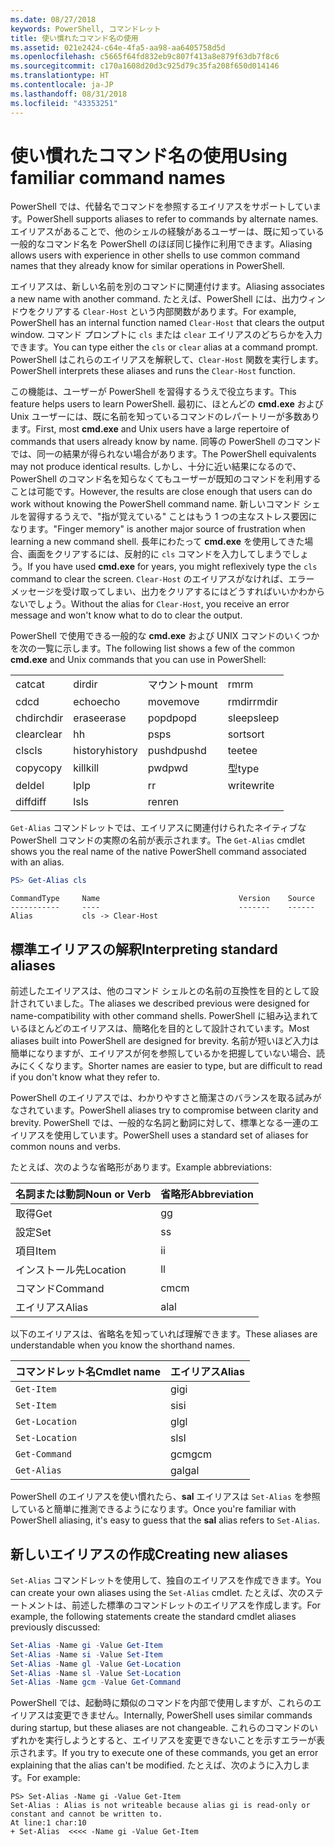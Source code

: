 ```yaml
---
ms.date: 08/27/2018
keywords: PowerShell, コマンドレット
title: 使い慣れたコマンド名の使用
ms.assetid: 021e2424-c64e-4fa5-aa98-aa6405758d5d
ms.openlocfilehash: c5665f64fd832eb9c807f413a8e879f63db7f8c6
ms.sourcegitcommit: c170a1608d20d3c925d79c35fa208f650d014146
ms.translationtype: HT
ms.contentlocale: ja-JP
ms.lasthandoff: 08/31/2018
ms.locfileid: "43353251"
---
```

# <a name="using-familiar-command-names"></a><span data-ttu-id="69af4-103">使い慣れたコマンド名の使用</span><span class="sxs-lookup"><span data-stu-id="69af4-103">Using familiar command names</span></span>

<span data-ttu-id="69af4-104">PowerShell では、代替名でコマンドを参照するエイリアスをサポートしています。</span><span class="sxs-lookup"><span data-stu-id="69af4-104">PowerShell supports aliases to refer to commands by alternate names.</span></span> <span data-ttu-id="69af4-105">エイリアスがあることで、他のシェルの経験があるユーザーは、既に知っている一般的なコマンド名を PowerShell のほぼ同じ操作に利用できます。</span><span class="sxs-lookup"><span data-stu-id="69af4-105">Aliasing allows users with experience in other shells to use common command names that they already know for similar operations in PowerShell.</span></span>

<span data-ttu-id="69af4-106">エイリアスは、新しい名前を別のコマンドに関連付けます。</span><span class="sxs-lookup"><span data-stu-id="69af4-106">Aliasing associates a new name with another command.</span></span> <span data-ttu-id="69af4-107">たとえば、PowerShell には、出力ウィンドウをクリアする `Clear-Host` という内部関数があります。</span><span class="sxs-lookup"><span data-stu-id="69af4-107">For example, PowerShell has an internal function named `Clear-Host` that clears the output window.</span></span> <span data-ttu-id="69af4-108">コマンド プロンプトに `cls` または `clear` エイリアスのどちらかを入力できます。</span><span class="sxs-lookup"><span data-stu-id="69af4-108">You can type either the `cls` or `clear` alias at a command prompt.</span></span> <span data-ttu-id="69af4-109">PowerShell はこれらのエイリアスを解釈して、`Clear-Host` 関数を実行します。</span><span class="sxs-lookup"><span data-stu-id="69af4-109">PowerShell interprets these aliases and runs the `Clear-Host` function.</span></span>

<span data-ttu-id="69af4-110">この機能は、ユーザーが PowerShell を習得するうえで役立ちます。</span><span class="sxs-lookup"><span data-stu-id="69af4-110">This feature helps users to learn PowerShell.</span></span> <span data-ttu-id="69af4-111">最初に、ほとんどの **cmd.exe** および Unix ユーザーには、既に名前を知っているコマンドのレパートリーが多数あります。</span><span class="sxs-lookup"><span data-stu-id="69af4-111">First, most **cmd.exe** and Unix users have a large repertoire of commands that users already know by name.</span></span> <span data-ttu-id="69af4-112">同等の PowerShell のコマンドでは、同一の結果が得られない場合があります。</span><span class="sxs-lookup"><span data-stu-id="69af4-112">The PowerShell equivalents may not produce identical results.</span></span> <span data-ttu-id="69af4-113">しかし、十分に近い結果になるので、PowerShell のコマンド名を知らなくてもユーザーが既知のコマンドを利用することは可能です。</span><span class="sxs-lookup"><span data-stu-id="69af4-113">However, the results are close enough that users can do work without knowing the PowerShell command name.</span></span> <span data-ttu-id="69af4-114">新しいコマンド シェルを習得するうえで、"指が覚えている" ことはもう 1 つの主なストレス要因になります。</span><span class="sxs-lookup"><span data-stu-id="69af4-114">"Finger memory" is another major source of frustration when learning a new command shell.</span></span> <span data-ttu-id="69af4-115">長年にわたって **cmd.exe** を使用してきた場合、画面をクリアするには、反射的に `cls` コマンドを入力してしまうでしょう。</span><span class="sxs-lookup"><span data-stu-id="69af4-115">If you have used **cmd.exe** for years, you might reflexively type the `cls` command to clear the screen.</span></span> <span data-ttu-id="69af4-116">`Clear-Host` のエイリアスがなければ、エラー メッセージを受け取ってしまい、出力をクリアするにはどうすればいいかわからないでしょう。</span><span class="sxs-lookup"><span data-stu-id="69af4-116">Without the alias for `Clear-Host`, you receive an error message and won't know what to do to clear the output.</span></span>

<span data-ttu-id="69af4-117">PowerShell で使用できる一般的な **cmd.exe** および UNIX コマンドのいくつかを次の一覧に示します。</span><span class="sxs-lookup"><span data-stu-id="69af4-117">The following list shows a few of the common **cmd.exe** and Unix commands that you can use in PowerShell:</span></span>

|||||
|-|-|-|-|
|<span data-ttu-id="69af4-118">cat</span><span class="sxs-lookup"><span data-stu-id="69af4-118">cat</span></span>|<span data-ttu-id="69af4-119">dir</span><span class="sxs-lookup"><span data-stu-id="69af4-119">dir</span></span>|<span data-ttu-id="69af4-120">マウント</span><span class="sxs-lookup"><span data-stu-id="69af4-120">mount</span></span>|<span data-ttu-id="69af4-121">rm</span><span class="sxs-lookup"><span data-stu-id="69af4-121">rm</span></span>|
|<span data-ttu-id="69af4-122">cd</span><span class="sxs-lookup"><span data-stu-id="69af4-122">cd</span></span>|<span data-ttu-id="69af4-123">echo</span><span class="sxs-lookup"><span data-stu-id="69af4-123">echo</span></span>|<span data-ttu-id="69af4-124">move</span><span class="sxs-lookup"><span data-stu-id="69af4-124">move</span></span>|<span data-ttu-id="69af4-125">rmdir</span><span class="sxs-lookup"><span data-stu-id="69af4-125">rmdir</span></span>|
|<span data-ttu-id="69af4-126">chdir</span><span class="sxs-lookup"><span data-stu-id="69af4-126">chdir</span></span>|<span data-ttu-id="69af4-127">erase</span><span class="sxs-lookup"><span data-stu-id="69af4-127">erase</span></span>|<span data-ttu-id="69af4-128">popd</span><span class="sxs-lookup"><span data-stu-id="69af4-128">popd</span></span>|<span data-ttu-id="69af4-129">sleep</span><span class="sxs-lookup"><span data-stu-id="69af4-129">sleep</span></span>|
|<span data-ttu-id="69af4-130">clear</span><span class="sxs-lookup"><span data-stu-id="69af4-130">clear</span></span>|<span data-ttu-id="69af4-131">h</span><span class="sxs-lookup"><span data-stu-id="69af4-131">h</span></span>|<span data-ttu-id="69af4-132">ps</span><span class="sxs-lookup"><span data-stu-id="69af4-132">ps</span></span>|<span data-ttu-id="69af4-133">sort</span><span class="sxs-lookup"><span data-stu-id="69af4-133">sort</span></span>|
|<span data-ttu-id="69af4-134">cls</span><span class="sxs-lookup"><span data-stu-id="69af4-134">cls</span></span>|<span data-ttu-id="69af4-135">history</span><span class="sxs-lookup"><span data-stu-id="69af4-135">history</span></span>|<span data-ttu-id="69af4-136">pushd</span><span class="sxs-lookup"><span data-stu-id="69af4-136">pushd</span></span>|<span data-ttu-id="69af4-137">tee</span><span class="sxs-lookup"><span data-stu-id="69af4-137">tee</span></span>|
|<span data-ttu-id="69af4-138">copy</span><span class="sxs-lookup"><span data-stu-id="69af4-138">copy</span></span>|<span data-ttu-id="69af4-139">kill</span><span class="sxs-lookup"><span data-stu-id="69af4-139">kill</span></span>|<span data-ttu-id="69af4-140">pwd</span><span class="sxs-lookup"><span data-stu-id="69af4-140">pwd</span></span>|<span data-ttu-id="69af4-141">型</span><span class="sxs-lookup"><span data-stu-id="69af4-141">type</span></span>|
|<span data-ttu-id="69af4-142">del</span><span class="sxs-lookup"><span data-stu-id="69af4-142">del</span></span>|<span data-ttu-id="69af4-143">lp</span><span class="sxs-lookup"><span data-stu-id="69af4-143">lp</span></span>|<span data-ttu-id="69af4-144">r</span><span class="sxs-lookup"><span data-stu-id="69af4-144">r</span></span>|<span data-ttu-id="69af4-145">write</span><span class="sxs-lookup"><span data-stu-id="69af4-145">write</span></span>|
|<span data-ttu-id="69af4-146">diff</span><span class="sxs-lookup"><span data-stu-id="69af4-146">diff</span></span>|<span data-ttu-id="69af4-147">ls</span><span class="sxs-lookup"><span data-stu-id="69af4-147">ls</span></span>|<span data-ttu-id="69af4-148">ren</span><span class="sxs-lookup"><span data-stu-id="69af4-148">ren</span></span>||

<span data-ttu-id="69af4-149">`Get-Alias` コマンドレットでは、エイリアスに関連付けられたネイティブな PowerShell コマンドの実際の名前が表示されます。</span><span class="sxs-lookup"><span data-stu-id="69af4-149">The `Get-Alias` cmdlet shows you the real name of the native PowerShell command associated with an alias.</span></span>

```powershell
PS> Get-Alias cls
```

```Output
CommandType     Name                               Version    Source
-----------     ----                               -------    ------
Alias           cls -> Clear-Host
```

## <a name="interpreting-standard-aliases"></a><span data-ttu-id="69af4-150">標準エイリアスの解釈</span><span class="sxs-lookup"><span data-stu-id="69af4-150">Interpreting standard aliases</span></span>

<span data-ttu-id="69af4-151">前述したエイリアスは、他のコマンド シェルとの名前の互換性を目的として設計されていました。</span><span class="sxs-lookup"><span data-stu-id="69af4-151">The aliases we described previous were designed for name-compatibility with other command shells.</span></span>
<span data-ttu-id="69af4-152">PowerShell に組み込まれているほとんどのエイリアスは、簡略化を目的として設計されています。</span><span class="sxs-lookup"><span data-stu-id="69af4-152">Most aliases built into PowerShell are designed for brevity.</span></span> <span data-ttu-id="69af4-153">名前が短いほど入力は簡単になりますが、エイリアスが何を参照しているかを把握していない場合、読みにくくなります。</span><span class="sxs-lookup"><span data-stu-id="69af4-153">Shorter names are easier to type, but are difficult to read if you don't know what they refer to.</span></span>

<span data-ttu-id="69af4-154">PowerShell のエイリアスでは、わかりやすさと簡潔さのバランスを取る試みがなされています。</span><span class="sxs-lookup"><span data-stu-id="69af4-154">PowerShell aliases try to compromise between clarity and brevity.</span></span> <span data-ttu-id="69af4-155">PowerShell では、一般的な名詞と動詞に対して、標準となる一連のエイリアスを使用しています。</span><span class="sxs-lookup"><span data-stu-id="69af4-155">PowerShell uses a standard set of aliases for common nouns and verbs.</span></span>

<span data-ttu-id="69af4-156">たとえば、次のような省略形があります。</span><span class="sxs-lookup"><span data-stu-id="69af4-156">Example abbreviations:</span></span>

| <span data-ttu-id="69af4-157">名詞または動詞</span><span class="sxs-lookup"><span data-stu-id="69af4-157">Noun or Verb</span></span> | <span data-ttu-id="69af4-158">省略形</span><span class="sxs-lookup"><span data-stu-id="69af4-158">Abbreviation</span></span> |
|--------------|--------------|
| <span data-ttu-id="69af4-159">取得</span><span class="sxs-lookup"><span data-stu-id="69af4-159">Get</span></span>          | <span data-ttu-id="69af4-160">g</span><span class="sxs-lookup"><span data-stu-id="69af4-160">g</span></span>            |
| <span data-ttu-id="69af4-161">設定</span><span class="sxs-lookup"><span data-stu-id="69af4-161">Set</span></span>          | <span data-ttu-id="69af4-162">s</span><span class="sxs-lookup"><span data-stu-id="69af4-162">s</span></span>            |
| <span data-ttu-id="69af4-163">項目</span><span class="sxs-lookup"><span data-stu-id="69af4-163">Item</span></span>         | <span data-ttu-id="69af4-164">i</span><span class="sxs-lookup"><span data-stu-id="69af4-164">i</span></span>            |
| <span data-ttu-id="69af4-165">インストール先</span><span class="sxs-lookup"><span data-stu-id="69af4-165">Location</span></span>     | <span data-ttu-id="69af4-166">l</span><span class="sxs-lookup"><span data-stu-id="69af4-166">l</span></span>            |
| <span data-ttu-id="69af4-167">コマンド</span><span class="sxs-lookup"><span data-stu-id="69af4-167">Command</span></span>      | <span data-ttu-id="69af4-168">cm</span><span class="sxs-lookup"><span data-stu-id="69af4-168">cm</span></span>           |
| <span data-ttu-id="69af4-169">エイリアス</span><span class="sxs-lookup"><span data-stu-id="69af4-169">Alias</span></span>        | <span data-ttu-id="69af4-170">al</span><span class="sxs-lookup"><span data-stu-id="69af4-170">al</span></span>           |

<span data-ttu-id="69af4-171">以下のエイリアスは、省略名を知っていれば理解できます。</span><span class="sxs-lookup"><span data-stu-id="69af4-171">These aliases are understandable when you know the shorthand names.</span></span>

| <span data-ttu-id="69af4-172">コマンドレット名</span><span class="sxs-lookup"><span data-stu-id="69af4-172">Cmdlet name</span></span>    | <span data-ttu-id="69af4-173">エイリアス</span><span class="sxs-lookup"><span data-stu-id="69af4-173">Alias</span></span> |
|----------------|-------|
| `Get-Item `    | <span data-ttu-id="69af4-174">gi</span><span class="sxs-lookup"><span data-stu-id="69af4-174">gi</span></span>    |
| `Set-Item`     | <span data-ttu-id="69af4-175">si</span><span class="sxs-lookup"><span data-stu-id="69af4-175">si</span></span>    |
| `Get-Location` | <span data-ttu-id="69af4-176">gl</span><span class="sxs-lookup"><span data-stu-id="69af4-176">gl</span></span>    |
| `Set-Location` | <span data-ttu-id="69af4-177">sl</span><span class="sxs-lookup"><span data-stu-id="69af4-177">sl</span></span>    |
| `Get-Command`  | <span data-ttu-id="69af4-178">gcm</span><span class="sxs-lookup"><span data-stu-id="69af4-178">gcm</span></span>   |
| `Get-Alias`    | <span data-ttu-id="69af4-179">gal</span><span class="sxs-lookup"><span data-stu-id="69af4-179">gal</span></span>   |

<span data-ttu-id="69af4-180">PowerShell のエイリアスを使い慣れたら、**sal** エイリアスは `Set-Alias` を参照していると簡単に推測できるようになります。</span><span class="sxs-lookup"><span data-stu-id="69af4-180">Once you're familiar with PowerShell aliasing, it's easy to guess that the **sal** alias refers to `Set-Alias`.</span></span>

## <a name="creating-new-aliases"></a><span data-ttu-id="69af4-181">新しいエイリアスの作成</span><span class="sxs-lookup"><span data-stu-id="69af4-181">Creating new aliases</span></span>

<span data-ttu-id="69af4-182">`Set-Alias` コマンドレットを使用して、独自のエイリアスを作成できます。</span><span class="sxs-lookup"><span data-stu-id="69af4-182">You can create your own aliases using the `Set-Alias` cmdlet.</span></span> <span data-ttu-id="69af4-183">たとえば、次のステートメントは、前述した標準のコマンドレットのエイリアスを作成します。</span><span class="sxs-lookup"><span data-stu-id="69af4-183">For example, the following statements create the standard cmdlet aliases previously discussed:</span></span>

```powershell
Set-Alias -Name gi -Value Get-Item
Set-Alias -Name si -Value Set-Item
Set-Alias -Name gl -Value Get-Location
Set-Alias -Name sl -Value Set-Location
Set-Alias -Name gcm -Value Get-Command
```

<span data-ttu-id="69af4-184">PowerShell では、起動時に類似のコマンドを内部で使用しますが、これらのエイリアスは変更できません。</span><span class="sxs-lookup"><span data-stu-id="69af4-184">Internally, PowerShell uses similar commands during startup, but these aliases are not changeable.</span></span>
<span data-ttu-id="69af4-185">これらのコマンドのいずれかを実行しようとすると、エイリアスを変更できないことを示すエラーが表示されます。</span><span class="sxs-lookup"><span data-stu-id="69af4-185">If you try to execute one of these commands, you get an error explaining that the alias can't be modified.</span></span> <span data-ttu-id="69af4-186">たとえば、次のように入力します。</span><span class="sxs-lookup"><span data-stu-id="69af4-186">For example:</span></span>

```
PS> Set-Alias -Name gi -Value Get-Item
Set-Alias : Alias is not writeable because alias gi is read-only or constant and cannot be written to.
At line:1 char:10
+ Set-Alias  <<<< -Name gi -Value Get-Item
```